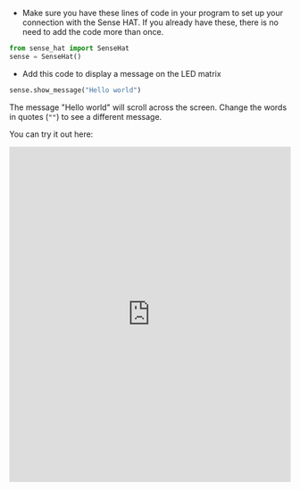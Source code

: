 + Make sure you have these lines of code in your program to set up your connection with the Sense HAT. If you already have these, there is no need to add the code more than once.

```python
from sense_hat import SenseHat
sense = SenseHat()
```

+ Add this code to display a message on the LED matrix

```python
sense.show_message("Hello world")
```

The message "Hello world" will scroll across the screen. Change the words in quotes (`""`) to see a different message.

You can try it out here:

<iframe src="https://trinket.io/embed/python/224b71fc28" width="100%" height="600" frameborder="0" marginwidth="0" marginheight="0" allowfullscreen></iframe>
